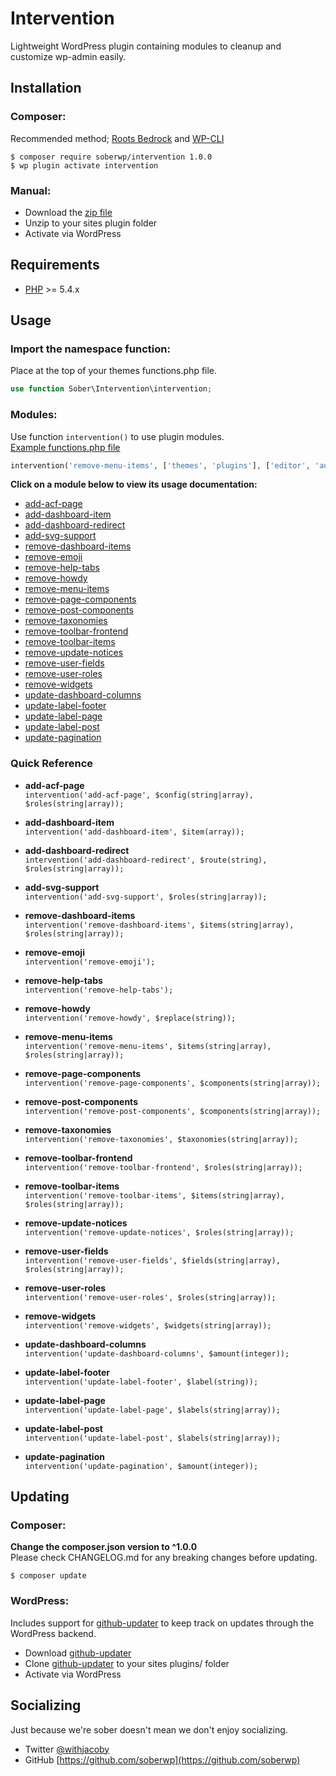 # Intervention

Lightweight WordPress plugin containing modules to cleanup and customize wp-admin easily.

## Installation

### Composer:
Recommended method; [Roots Bedrock](https://roots.io/bedrock/) and [WP-CLI](http://wp-cli.org/)
```shell
$ composer require soberwp/intervention 1.0.0
$ wp plugin activate intervention
```

### Manual:
* Download the [zip file](https://github.com/soberwp/intervention/archive.master.zip)
* Unzip to your sites plugin folder
* Activate via WordPress

## Requirements

* [PHP](http://php.net/manual/en/install.php) >= 5.4.x

## Usage

### Import the namespace function:

Place at the top of your themes functions.php file.
```php
use function Sober\Intervention\intervention;
```

### Modules:

Use function `intervention()` to use plugin modules.<br>
[Example functions.php file](.github/functions.php.md)

```php
intervention('remove-menu-items', ['themes', 'plugins'], ['editor', 'author']);
```

**Click on a module below to view its usage documentation:**

* [add-acf-page](.github/add-acf-page.md)
* [add-dashboard-item](.github/add-dashboard-item.md)
* [add-dashboard-redirect](.github/add-dashboard-item.md)
* [add-svg-support](.github/add-svg-support.md)
* [remove-dashboard-items](.github/remove-dashboard-items.md)
* [remove-emoji](.github/remove-emoji.md)
* [remove-help-tabs](.github/remove-help-tabs.md)
* [remove-howdy](.github/remove-howdy.md)
* [remove-menu-items](.github/remove-menu-items.md)
* [remove-page-components](.github/remove-page-components.md)
* [remove-post-components](.github/remove-post-components.md)
* [remove-taxonomies](.github/remove-taxonomies.md)
* [remove-toolbar-frontend](.github/remove-toolbar-frontend.md)
* [remove-toolbar-items](.github/remove-toolbar-items.md)
* [remove-update-notices](.github/remove-update-notices.md)
* [remove-user-fields](.github/remove-user-fields.md)
* [remove-user-roles](.github/remove-user-roles.md)
* [remove-widgets](.github/remove-widgets.md)
* [update-dashboard-columns](.github/update-dashboard-columns.md)
* [update-label-footer](.github/update-label-footer.md)
* [update-label-page](.github/update-label-page.md)
* [update-label-post](.github/update-label-post.md)
* [update-pagination](.github/update-pagination.md)

### Quick Reference

* **add-acf-page**<br>
`intervention('add-acf-page', $config(string|array), $roles(string|array));`

* **add-dashboard-item**<br>
`intervention('add-dashboard-item', $item(array));`

* **add-dashboard-redirect**<br>
`intervention('add-dashboard-redirect', $route(string), $roles(string|array));`

* **add-svg-support**<br>
`intervention('add-svg-support', $roles(string|array));`

* **remove-dashboard-items**<br>
`intervention('remove-dashboard-items', $items(string|array), $roles(string|array));`

* **remove-emoji**<br>
`intervention('remove-emoji');`

* **remove-help-tabs**<br>
`intervention('remove-help-tabs');`

* **remove-howdy**<br>
`intervention('remove-howdy', $replace(string));`

* **remove-menu-items**<br>
`intervention('remove-menu-items', $items(string|array), $roles(string|array));`

* **remove-page-components**<br>
`intervention('remove-page-components', $components(string|array));`

* **remove-post-components**<br>
`intervention('remove-post-components', $components(string|array));`

* **remove-taxonomies**<br>
`intervention('remove-taxonomies', $taxonomies(string|array));`

* **remove-toolbar-frontend**<br>
`intervention('remove-toolbar-frontend', $roles(string|array));`

* **remove-toolbar-items**<br>
`intervention('remove-toolbar-items', $items(string|array), $roles(string|array));`

* **remove-update-notices**<br>
`intervention('remove-update-notices', $roles(string|array));`

* **remove-user-fields**<br>
`intervention('remove-user-fields', $fields(string|array), $roles(string|array));`

* **remove-user-roles**<br>
`intervention('remove-user-roles', $roles(string|array));`

* **remove-widgets**<br>
`intervention('remove-widgets', $widgets(string|array));`

* **update-dashboard-columns**<br>
`intervention('update-dashboard-columns', $amount(integer));`

* **update-label-footer**<br>
`intervention('update-label-footer', $label(string));`

* **update-label-page**<br>
`intervention('update-label-page', $labels(string|array));`

* **update-label-post**<br>
`intervention('update-label-post', $labels(string|array));`

* **update-pagination**<br>
`intervention('update-pagination', $amount(integer));`

## Updating

### Composer:
**Change the composer.json version to ^1.0.0**<br>
Please check CHANGELOG.md for any breaking changes before updating.

```shell
$ composer update
```

### WordPress:
Includes support for [github-updater](https://github.com/afragen/github-updater) to keep track on updates through the WordPress backend.
* Download [github-updater](https://github.com/afragen/github-updater)
* Clone [github-updater](https://github.com/afragen/github-updater) to your sites plugins/ folder
* Activate via WordPress

## Socializing

Just because we're sober doesn't mean we don't enjoy socializing.

* Twitter [@withjacoby](https://twitter.com/withjacoby)
* GitHub [https://github.com/soberwp](https://github.com/soberwp)

